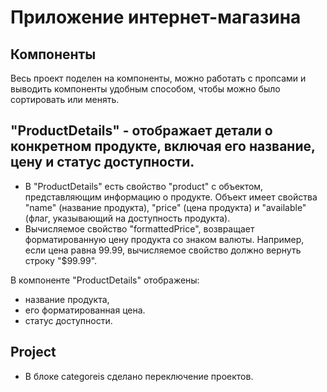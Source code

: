 
# Приложение интернет-магазина




## Компоненты
Весь проект поделен на компоненты, можно работать с пропсами и выводить компоненты удобным способом, чтобы можно было сортировать или менять.

## "ProductDetails" - отображает детали о конкретном продукте, включая его название, цену и статус доступности.

+ В "ProductDetails" есть свойство "product" с объектом, представляющим информацию о продукте. Объект имеет свойства "name" (название продукта), "price" (цена продукта) и "available" (флаг, указывающий на доступность продукта).
+ Вычисляемое свойство "formattedPrice", возвращает форматированную цену продукта со знаком валюты. Например, если цена равна 99.99, вычисляемое свойство должно вернуть строку "$99.99".

В компоненте "ProductDetails" отображены:
+ название продукта,
+ его форматированная цена.
+ статус доступности.

## Project
+ В блоке categoreis сделано переключение проектов.
